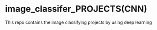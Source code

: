 # image_classifer_PROJECTS(CNN)
 This repo contains the image classifying projects by using deep learning
